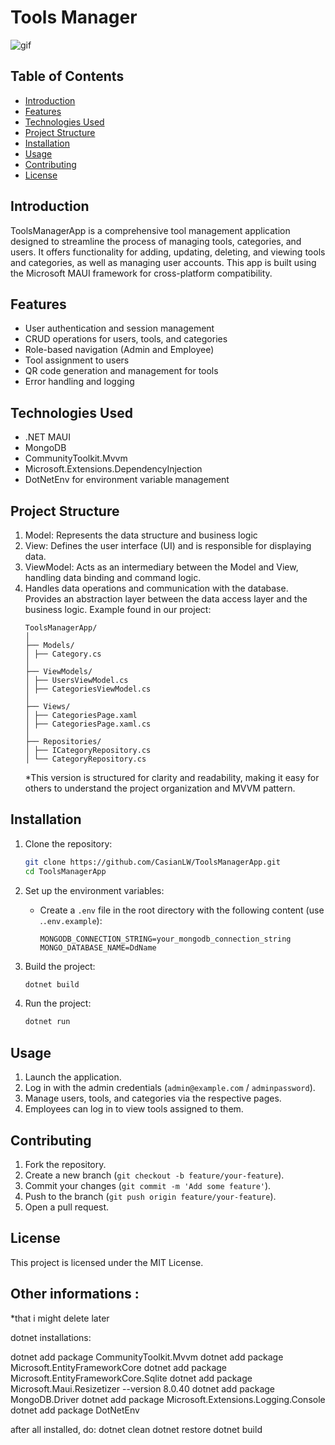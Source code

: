 # Tools Manager

![gif](https://media.giphy.com/media/v1.Y2lkPTc5MGI3NjExcHg1cWRoZjRqbjFqb2RhdHZnMmF0NDVjZjhiaHprZ2d3aWZwZ2l5cCZlcD12MV9pbnRlcm5hbF9naWZfYnlfaWQmY3Q9Zw/TKXrzWjZhgs1JtLVd5/giphy.gif)

## Table of Contents

- [Introduction](#introduction)
- [Features](#features)
- [Technologies Used](#technologies-used)
- [Project Structure](#project-structure)
- [Installation](#installation)
- [Usage](#usage)
- [Contributing](#contributing)
- [License](#license)

## Introduction

ToolsManagerApp is a comprehensive tool management application designed to streamline the process of managing tools, categories, and users. It offers functionality for adding, updating, deleting, and viewing tools and categories, as well as managing user accounts. This app is built using the Microsoft MAUI framework for cross-platform compatibility.

## Features

- User authentication and session management
- CRUD operations for users, tools, and categories
- Role-based navigation (Admin and Employee)
- Tool assignment to users
- QR code generation and management for tools
- Error handling and logging

## Technologies Used

- .NET MAUI
- MongoDB
- CommunityToolkit.Mvvm
- Microsoft.Extensions.DependencyInjection
- DotNetEnv for environment variable management

## Project Structure

1. Model: Represents the data structure and business logic
2. View: Defines the user interface (UI) and is responsible for displaying data.
3. ViewModel: Acts as an intermediary between the Model and View, handling data binding and command logic.
4. Handles data operations and communication with the database. Provides an abstraction layer between the data access layer and the business logic.
   Example found in our project:
   ```
   ToolsManagerApp/
   │
   ├── Models/
   │ ├── Category.cs
   │
   ├── ViewModels/
   │ ├── UsersViewModel.cs
   │ ├── CategoriesViewModel.cs
   │
   ├── Views/
   │ ├── CategoriesPage.xaml
   │ ├── CategoriesPage.xaml.cs
   │
   ├── Repositories/
   │ ├── ICategoryRepository.cs
   │ └── CategoryRepository.cs
   ```
   \*This version is structured for clarity and readability, making it easy for others to understand the project organization and MVVM pattern.

## Installation

1. Clone the repository:

   ```sh
   git clone https://github.com/CasianLW/ToolsManagerApp.git
   cd ToolsManagerApp
   ```

2. Set up the environment variables:

   - Create a `.env` file in the root directory with the following content (use .`.env.example`):
     ```env
     MONGODB_CONNECTION_STRING=your_mongodb_connection_string
     MONGO_DATABASE_NAME=DdName
     ```

3. Build the project:

   ```sh
   dotnet build
   ```

4. Run the project:
   ```sh
   dotnet run
   ```

## Usage

1. Launch the application.
2. Log in with the admin credentials (`admin@example.com` / `adminpassword`).
3. Manage users, tools, and categories via the respective pages.
4. Employees can log in to view tools assigned to them.

## Contributing

1. Fork the repository.
2. Create a new branch (`git checkout -b feature/your-feature`).
3. Commit your changes (`git commit -m 'Add some feature'`).
4. Push to the branch (`git push origin feature/your-feature`).
5. Open a pull request.

## License

This project is licensed under the MIT License.

## Other informations :

\*that i might delete later

dotnet installations:

dotnet add package CommunityToolkit.Mvvm
dotnet add package Microsoft.EntityFrameworkCore
dotnet add package Microsoft.EntityFrameworkCore.Sqlite
dotnet add package Microsoft.Maui.Resizetizer --version 8.0.40
dotnet add package MongoDB.Driver
dotnet add package Microsoft.Extensions.Logging.Console
dotnet add package DotNetEnv

after all installed, do:
dotnet clean
dotnet restore
dotnet build
